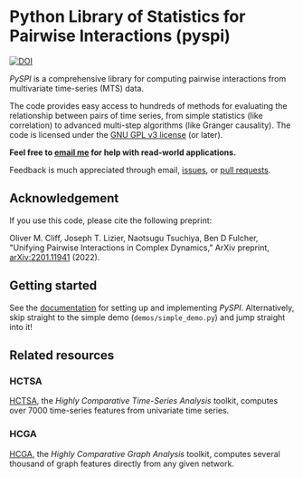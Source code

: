 # Python Library of Statistics for Pairwise Interactions (pyspi)

[![DOI](https://zenodo.org/badge/DOI/10.5281/zenodo.5787486.svg)](https://doi.org/10.5281/zenodo.5787486)

*PySPI* is a comprehensive library for computing pairwise interactions from multivariate time-series (MTS) data.

The code provides easy access to hundreds of methods for evaluating the relationship between pairs of time series, from simple statistics (like correlation) to advanced multi-step algorithms (like Granger causality).
The code is licensed under the [GNU GPL v3 license](http://www.gnu.org/licenses/gpl-3.0.html) (or later).

**Feel free to [email me](mailto:oliver.cliff@sydney.edu.au) for help with read-world applications.**

Feedback is much appreciated through email, [issues](https://github.com/olivercliff/pyspi/issues), or [pull requests](https://github.com/olivercliff/pyspi/pulls).

## Acknowledgement

If you use this code, please cite the following preprint:

Oliver M. Cliff, Joseph T. Lizier, Naotsugu Tsuchiya, Ben D Fulcher, "Unifying Pairwise Interactions in Complex Dynamics," ArXiv preprint, [arXiv:2201.11941](https://arxiv.org/abs/2201.11941) (2022).

## Getting started

See the [documentation](https://pyspi-toolkit.readthedocs.io/en/latest/) for setting up and implementing *PySPI*.
Alternatively, skip straight to the simple demo (`demos/simple_demo.py`) and jump straight into it!

## Related resources

### HCTSA

[HCTSA](https://github.com/benfulcher/hctsa), the *Highly Comparative Time-Series Analysis* toolkit, computes over 7000 time-series features from univariate time series.

### HCGA

[HCGA](https://github.com/barahona-research-group/hcga), the *Highly Comparative Graph Analysis* toolkit, computes several thousand of graph features directly from any given network.
